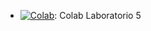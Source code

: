 * [![Colab](https://colab.research.google.com/assets/colab-badge.svg)](https://colab.research.google.com/drive/1zV4fIn0wUypF7yWiuvwu7U0OSxbn6s4b?usp=sharing): Colab Laboratorio 5

